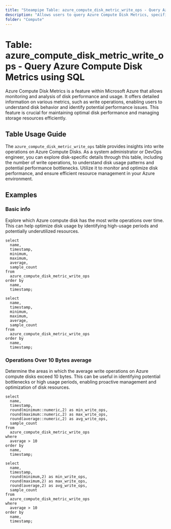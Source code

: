 ```yaml
---
title: "Steampipe Table: azure_compute_disk_metric_write_ops - Query Azure Compute Disk Metrics using SQL"
description: "Allows users to query Azure Compute Disk Metrics, specifically the write operations, providing insights into disk usage and potential performance issues."
folder: "Compute"
---
```


# Table: azure_compute_disk_metric_write_ops - Query Azure Compute Disk Metrics using SQL

Azure Compute Disk Metrics is a feature within Microsoft Azure that allows monitoring and analysis of disk performance and usage. It offers detailed information on various metrics, such as write operations, enabling users to understand disk behavior and identify potential performance issues. This feature is crucial for maintaining optimal disk performance and managing storage resources efficiently.

## Table Usage Guide

The `azure_compute_disk_metric_write_ops` table provides insights into write operations on Azure Compute Disks. As a system administrator or DevOps engineer, you can explore disk-specific details through this table, including the number of write operations, to understand disk usage patterns and potential performance bottlenecks. Utilize it to monitor and optimize disk performance, and ensure efficient resource management in your Azure environment.

## Examples

### Basic info
Explore which Azure compute disk has the most write operations over time. This can help optimize disk usage by identifying high-usage periods and potentially underutilized resources.

```sql+postgres
select
  name,
  timestamp,
  minimum,
  maximum,
  average,
  sample_count
from
  azure_compute_disk_metric_write_ops
order by
  name,
  timestamp;
```

```sql+sqlite
select
  name,
  timestamp,
  minimum,
  maximum,
  average,
  sample_count
from
  azure_compute_disk_metric_write_ops
order by
  name,
  timestamp;
```

### Operations Over 10 Bytes average
Determine the areas in which the average write operations on Azure compute disks exceed 10 bytes. This can be useful in identifying potential bottlenecks or high usage periods, enabling proactive management and optimization of disk resources.

```sql+postgres
select
  name,
  timestamp,
  round(minimum::numeric,2) as min_write_ops,
  round(maximum::numeric,2) as max_write_ops,
  round(average::numeric,2) as avg_write_ops,
  sample_count
from
  azure_compute_disk_metric_write_ops
where
  average > 10
order by
  name,
  timestamp;
```

```sql+sqlite
select
  name,
  timestamp,
  round(minimum,2) as min_write_ops,
  round(maximum,2) as max_write_ops,
  round(average,2) as avg_write_ops,
  sample_count
from
  azure_compute_disk_metric_write_ops
where
  average > 10
order by
  name,
  timestamp;
```